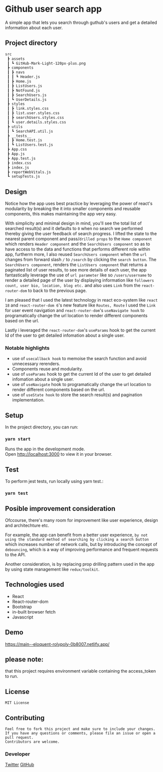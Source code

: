 # Github user search app

A simple app that lets you search through guthub's users and get a detailed information about each user.

## Project directory

```bash
src
 ┣ assets
 ┃ ┗ GitHub-Mark-Light-120px-plus.png
 ┣ components
 ┃ ┣ navs
 ┃ ┃ ┗ Header.js
 ┃ ┣ Home.js
 ┃ ┣ ListUsers.js
 ┃ ┣ NotFound.js
 ┃ ┣ SearchUsers.js
 ┃ ┗ UserDetails.js
 ┣ styles
 ┃ ┣ link.styles.css
 ┃ ┣ list.user.styles.css
 ┃ ┣ searchUsers.styles.css
 ┃ ┗ user.details.styles.css
 ┣ utils
 ┃ ┗ SearchAPI.util.js
 ┣ __tests__
 ┃ ┣ Home.test.js
 ┃ ┗ ListUsers.test.js
 ┣ App.css
 ┣ App.js
 ┣ App.test.js
 ┣ index.css
 ┣ index.js
 ┣ reportWebVitals.js
 ┗ setupTests.js
```

## Design

Notice how the app uses best practice by leveraging the power of react's modularity by breaking the it into smaller components and reusable components, this makes maintaining the app very easy.

With simplicity and minimal design in mind, you'll see the total list of searched result(s) and it defaults to `0` when no search we performed thereby giving the user feedback of search progress. I lifted the state to the nearest parent component and pass/`drilled props` to the `Home component` which renders `Header component` and the `SearchUsers component` so as to have access to the data and functions that performs different role within app, furtherm more, I also reused `SearchUsers component` when the `url` changes from forward slash `/` to `/search` by clicking the `search button`. The `SearchUsers component`, renders the `ListUsers component` that returns a paginated list of user results, to see more details of each user, the app fantastically leverage the use of `url parameter` like so `/users/username` to render a detailed page of the user by displaying information like `followers count, user bio, location, blog etc.` and also uses `Link` from the `react-router-dom` to back to the previous page.

I am pleased that I used the latest technology in react eco-system like `react 18` and `react-router-dom 6`'s new feature like `Routes, Route` I used the `Link` for user event navigation and `react-router-dom`'s `useNavigate hook` to programatically change the url location to render different components based on the url.

Lastly i leveraged the `react-router-dom`'s `useParams` hook to get the current Id of the user to get detailed infomation about a single user.

### Notable highlights

- use of `usecallback hook` to memoise the search function and avoid unnecessary rerenders.
- Components reuse and modularity.
- use of `useParams` hook to get the current Id of the user to get detailed infomation about a single user.
- use of `useNavigate` hook to programatically change the url location to render different components based on the url.
- use of `useState hook` to store the search result(s) and pagination implementation.

## Setup

In the project directory, you can run:

### `yarn start`

Runs the app in the development mode.\
Open [http://localhost:3000](http://localhost:3000) to view it in your browser.

## Test

To perform jest tests, run locally using yarn test.:

### `yarn test`

## Posible improvement consideration

Ofccourse, there's many room for improvement like user experience, design and architechture etc.

For example, the app can benefit from a better user experience, `by not using the standard method of searching by clicking a search button` which increases number of network calls, but by introducing the concept of `debouncing`, which is a way of improving performance and frequent requests to the API.

Another consideration, is by replacing prop drilling pattern used in the app by using state management like `redux/toolkit`.

## Technologies used

- React
- React-router-dom
- Bootstrap
- in-built browser fetch
- Javascript

## Demo

https://main--eloquent-rolypoly-0b8007.netlify.app/

## please note:

that this project requires environment variable containing the access_token to run.

## License

    MIT License

## Contributing

    Feel free to fork this project and make sure to include your changes.
    If you have any questions or comments, please file an issue or open a pull request.
    Contributors are welcome.

### Developer

[Twitter](https://wwww.twitter.com/emyokoli)
[GitHub](https://wwww.github.com/emekaokoli)